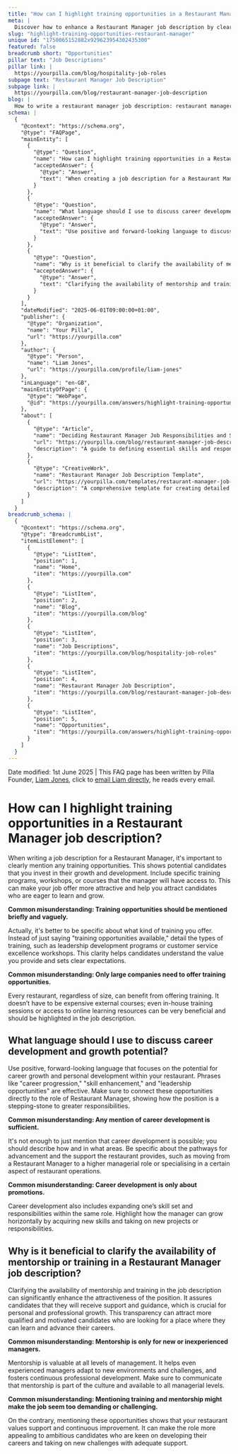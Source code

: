 ```yaml
---
title: "How can I highlight training opportunities in a Restaurant Manager job description?"
meta: |
  Discover how to enhance a Restaurant Manager job description by clearly detailing training and career development opportunities to attract skilled candidates.
slug: "highlight-training-opportunities-restaurant-manager"
unique id: "1750065152882x929623954302435300"
featured: false
breadcrumb short: "Opportunities"
pillar text: "Job Descriptions"
pillar link: |
  https://yourpilla.com/blog/hospitality-job-roles
subpage text: "Restaurant Manager Job Description"
subpage link: |
  https://yourpilla.com/blog/restaurant-manager-job-description
blog: |
  How to write a restaurant manager job description: restaurant manager job description template included.
schema: |
  {
    "@context": "https://schema.org",
    "@type": "FAQPage",
    "mainEntity": [
      {
        "@type": "Question",
        "name": "How can I highlight training opportunities in a Restaurant Manager job description?",
        "acceptedAnswer": {
          "@type": "Answer",
          "text": "When creating a job description for a Restaurant Manager, clearly describe any training opportunities. Specify training programs, workshops, or courses available to the manager. Being specific about such opportunities not only makes the job more attractive but also shows your investment in the professional growth of potential candidates."
        }
      },
      {
        "@type": "Question",
        "name": "What language should I use to discuss career development and growth potential?",
        "acceptedAnswer": {
          "@type": "Answer",
          "text": "Use positive and forward-looking language to discuss career development and growth potential for a Restaurant Manager. Include phrases like 'career progression,' 'skill enhancement,' and 'leadership opportunities.' Be specific about the pathways for advancement and the support available, like moving to higher managerial roles or specialising in certain operational aspects."
        }
      },
      {
        "@type": "Question",
        "name": "Why is it beneficial to clarify the availability of mentorship or training in a Restaurant Manager job description?",
        "acceptedAnswer": {
          "@type": "Answer",
          "text": "Clarifying the availability of mentorship and training in the job description enhances the appeal of the position. It assures candidates of available support and guidance, crucial for personal and professional growth. This attracts qualified and motivated candidates who seek a supportive environment for career advancement."
        }
      }
    ],
    "dateModified": "2025-06-01T09:00:00+01:00",
    "publisher": {
      "@type": "Organization",
      "name": "Your Pilla",
      "url": "https://yourpilla.com"
    },
    "author": {
      "@type": "Person",
      "name": "Liam Jones",
      "url": "https://yourpilla.com/profile/liam-jones"
    },
    "inLanguage": "en-GB",
    "mainEntityOfPage": {
      "@type": "WebPage",
      "@id": "https://yourpilla.com/answers/highlight-training-opportunities-restaurant-manager"
    },
    "about": [
      {
        "@type": "Article",
        "name": "Deciding Restaurant Manager Job Responsibilities and Skills",
        "url": "https://yourpilla.com/blog/restaurant-manager-job-description",
        "description": "A guide to defining essential skills and responsibilities for a Restaurant Manager to ensure effective job performance."
      },
      {
        "@type": "CreativeWork",
        "name": "Restaurant Manager Job Description Template",
        "url": "https://yourpilla.com/templates/restaurant-manager-job-description",
        "description": "A comprehensive template for creating detailed and effective restaurant manager job descriptions."
      }
    ]
  }
breadcrumb_schema: |
  {
    "@context": "https://schema.org",
    "@type": "BreadcrumbList",
    "itemListElement": [
      {
        "@type": "ListItem",
        "position": 1,
        "name": "Home",
        "item": "https://yourpilla.com"
      },
      {
        "@type": "ListItem",
        "position": 2,
        "name": "Blog",
        "item": "https://yourpilla.com/blog"
      },
      {
        "@type": "ListItem",
        "position": 3,
        "name": "Job Descriptions",
        "item": "https://yourpilla.com/blog/hospitality-job-roles"
      },
      {
        "@type": "ListItem",
        "position": 4,
        "name": "Restaurant Manager Job Description",
        "item": "https://yourpilla.com/blog/restaurant-manager-job-description"
      },
      {
        "@type": "ListItem",
        "position": 5,
        "name": "Opportunities",
        "item": "https://yourpilla.com/answers/highlight-training-opportunities-restaurant-manager"
      }
    ]
  }
---
```


Date modified: 1st June 2025 | This FAQ page has been written by Pilla Founder, [Liam Jones](https://yourpilla.com/profile/liam-jones), click to [email Liam directly](https://mailto:liam@yourpilla.com), he reads every email.

# How can I highlight training opportunities in a Restaurant Manager job description?

When writing a job description for a Restaurant Manager, it's important to clearly mention any training opportunities. This shows potential candidates that you invest in their growth and development. Include specific training programs, workshops, or courses that the manager will have access to. This can make your job offer more attractive and help you attract candidates who are eager to learn and grow.

**Common misunderstanding: Training opportunities should be mentioned briefly and vaguely.**

Actually, it's better to be specific about what kind of training you offer. Instead of just saying "training opportunities available," detail the types of training, such as leadership development programs or customer service excellence workshops. This clarity helps candidates understand the value you provide and sets clear expectations.

**Common misunderstanding: Only large companies need to offer training opportunities.**

Every restaurant, regardless of size, can benefit from offering training. It doesn’t have to be expensive external courses; even in-house training sessions or access to online learning resources can be very beneficial and should be highlighted in the job description.

## What language should I use to discuss career development and growth potential?

Use positive, forward-looking language that focuses on the potential for career growth and personal development within your restaurant. Phrases like "career progression," "skill enhancement," and "leadership opportunities" are effective. Make sure to connect these opportunities directly to the role of Restaurant Manager, showing how the position is a stepping-stone to greater responsibilities.

**Common misunderstanding: Any mention of career development is sufficient.**

It's not enough to just mention that career development is possible; you should describe how and in what areas. Be specific about the pathways for advancement and the support the restaurant provides, such as moving from a Restaurant Manager to a higher managerial role or specialising in a certain aspect of restaurant operations.

**Common misunderstanding: Career development is only about promotions.**

Career development also includes expanding one’s skill set and responsibilities within the same role. Highlight how the manager can grow horizontally by acquiring new skills and taking on new projects or responsibilities.

## Why is it beneficial to clarify the availability of mentorship or training in a Restaurant Manager job description?

Clarifying the availability of mentorship and training in the job description can significantly enhance the attractiveness of the position. It assures candidates that they will receive support and guidance, which is crucial for personal and professional growth. This transparency can attract more qualified and motivated candidates who are looking for a place where they can learn and advance their careers.

**Common misunderstanding: Mentorship is only for new or inexperienced managers.**

Mentorship is valuable at all levels of management. It helps even experienced managers adapt to new environments and challenges, and fosters continuous professional development. Make sure to communicate that mentorship is part of the culture and available to all managerial levels.

**Common misunderstanding: Mentioning training and mentorship might make the job seem too demanding or challenging.**

On the contrary, mentioning these opportunities shows that your restaurant values support and continuous improvement. It can make the role more appealing to ambitious candidates who are keen on developing their careers and taking on new challenges with adequate support.